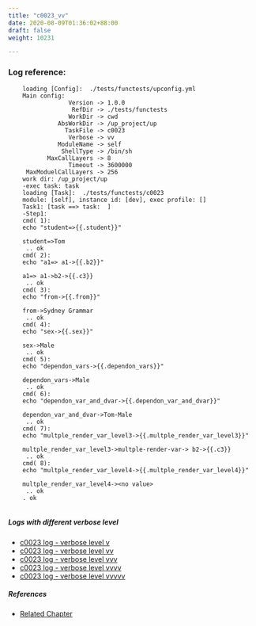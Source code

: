 ```yaml
---
title: "c0023_vv"
date: 2020-08-09T01:36:02+88:00
draft: false
weight: 10231

---
```


### Log reference: <no value>

```
    loading [Config]:  ./tests/functests/upconfig.yml
    Main config:
                 Version -> 1.0.0
                  RefDir -> ./tests/functests
                 WorkDir -> cwd
              AbsWorkDir -> /up_project/up
                TaskFile -> c0023
                 Verbose -> vv
              ModuleName -> self
               ShellType -> /bin/sh
           MaxCallLayers -> 8
                 Timeout -> 3600000
     MaxModuelCallLayers -> 256
    work dir: /up_project/up
    -exec task: task
    loading [Task]:  ./tests/functests/c0023
    module: [self], instance id: [dev], exec profile: []
    Task1: [task ==> task:  ]
    -Step1:
    cmd( 1):
    echo "student=>{{.student}}"
    
    student=>Tom
     .. ok
    cmd( 2):
    echo "a1=> a1->{{.b2}}"
    
    a1=> a1->b2->{{.c3}}
     .. ok
    cmd( 3):
    echo "from->{{.from}}"
    
    from->Sydney Grammar
     .. ok
    cmd( 4):
    echo "sex->{{.sex}}"
    
    sex->Male
     .. ok
    cmd( 5):
    echo "dependon_vars->{{.dependon_vars}}"
    
    dependon_vars->Male
     .. ok
    cmd( 6):
    echo "dependon_var_and_dvar->{{.dependon_var_and_dvar}}"
    
    dependon_var_and_dvar->Tom-Male
     .. ok
    cmd( 7):
    echo "multple_render_var_level3->{{.multple_render_var_level3}}"
    
    multple_render_var_level3->multple-render-var-> b2->{{.c3}}
     .. ok
    cmd( 8):
    echo "multple_render_var_level4->{{.multple_render_var_level4}}"
    
    multple_render_var_level4-><no value>
     .. ok
    . ok
    
```

##### Logs with different verbose level
* [c0023 log - verbose level v](../../logs/c0023_v)
* [c0023 log - verbose level vv](../../logs/c0023_vv)
* [c0023 log - verbose level vvv](../../logs/c0023_vvv)
* [c0023 log - verbose level vvvv](../../logs/c0023_vvvv)
* [c0023 log - verbose level vvvvv](../../logs/c0023_vvvvv)

##### References
* [Related Chapter](../../dvars/c0023)
